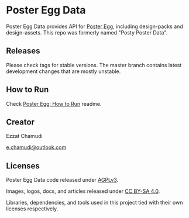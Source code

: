 # Poster Egg Data

Poster Egg Data provides API for [Poster Egg](https://github.com/ezhmd/poster-egg), including design-packs and design-assets. This repo was formerly named "Posty Poster Data".

## Releases

Please check tags for stable versions. The master branch contains latest development changes that are mostly unstable.

## How to Run

Check [Poster Egg: How to Run](https://github.com/ezhmd/poster-egg#how-to-run) readme.

## Creator

Ezzat Chamudi

[e.chamudi@outlook.com](mailto:e.chamudi@outlook.com)

## Licenses

Poster Egg Data code released under [AGPLv3](http://www.gnu.org/licenses/agpl-3.0.html). 

Images, logos, docs, and articles released under [CC BY-SA 4.0](https://creativecommons.org/licenses/by-sa/4.0/). 

Libraries, dependencies, and tools used in this project tied with their own licenses respectively.
